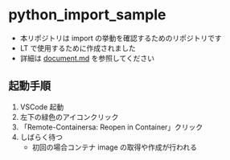# python_import_sample

- 本リポジトリは import の挙動を確認するためのリポジトリです
- LT で使用するために作成されました
- 詳細は [document.md](./document.md) を参照してください

## 起動手順

1. VSCode 起動
2. 左下の緑色のアイコンクリック
3. 「Remote-Containersa: Reopen in Container」クリック
4. しばらく待つ
   - 初回の場合コンテナ image の取得や作成が行われる
